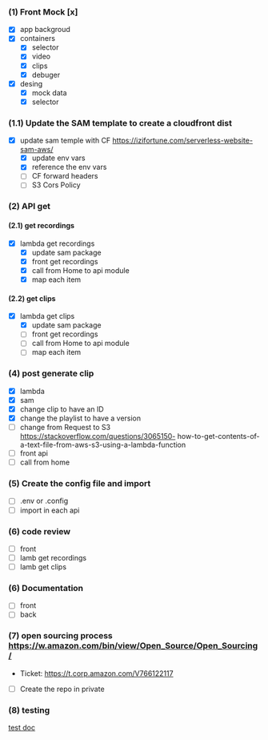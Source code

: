 ### (1) Front Mock [x]
- [x] app backgroud
- [x] containers
    - [x] selector
    - [x] video
    - [x] clips
    - [x] debuger
- [x] desing
    - [x] mock data
    - [x] selector
### (1.1) Update the SAM template to create a cloudfront dist
- [x] update sam temple with CF https://izifortune.com/serverless-website-sam-aws/
    - [x] update env vars
    - [x] reference the env vars
    - [ ] CF forward headers
    - [ ] S3 Cors Policy
### (2) API get
#### (2.1) get recordings
- [x] lambda get recordings
    - [x] update sam package
    - [x] front get recordings
    - [x] call from Home to api module
    - [x] map each item
#### (2.2) get clips
- [x] lambda get clips
    - [x] update sam package
    - [ ] front get recordings
    - [ ] call from Home to api module
    - [ ] map each item
### (4) post generate clip
- [x] lambda
- [x] sam
- [x] change clip to have an ID
- [x] change the playlist to have a version
- [ ] change from Request to S3  https://stackoverflow.com/questions/3065150- how-to-get-contents-of-a-text-file-from-aws-s3-using-a-lambda-function
- [ ] front api
- [ ] call from home 

### (5) Create the config file and import
- [ ] .env or .config
- [ ] import in each api

### (6) code review
- [ ] front
- [ ] lamb get recordings
- [ ] lamb get clips

### (6) Documentation
- [ ] front
- [ ] back

### (7) open sourcing process https://w.amazon.com/bin/view/Open_Source/Open_Sourcing/
- Ticket: https://t.corp.amazon.com/V766122117
- [ ] Create the repo in private

### (8) testing
[test doc](tests.md)
